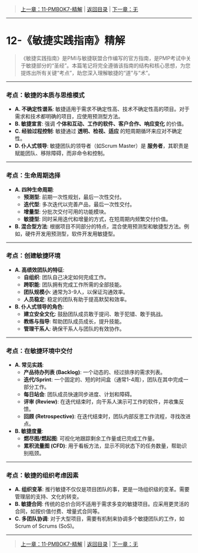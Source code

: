 > [上一章：11-PMBOK7-精解](11-PMBOK7-精解.md) | [返回目录](../README.md) | [下一章：无](ACRONYMS.md)

---
# 12-《敏捷实践指南》精解

> 《敏捷实践指南》是PMI与敏捷联盟合作编写的官方指南，是PMP考试中关于敏捷部分的“圣经”。本篇笔记将完全遵循该指南的结构和核心思想，为您提炼出所有关键“考点”，助您深入理解敏捷的“道”与“术”。

---

### 考点：敏捷的本质与思维模式

- **A. 不确定性谱系**: 敏捷适用于需求不确定性高、技术不确定性高的项目。对于需求和技术都明确的项目，应使用预测型方法。
- **B. 敏捷宣言**: 强调 **个体和互动、工作的软件、客户合作、响应变化** 的价值。
- **C. 经验过程控制**: 敏捷通过 **透明、检视、适应** 的短周期循环来应对不确定性。
- **D. 仆人式领导**: 敏捷团队的领导者（如Scrum Master）是 **服务者**，其职责是赋能团队、移除障碍，而非命令和控制。

---

### 考点：生命周期选择

- **A. 四种生命周期**: 
    - **预测型**: 前期一次性规划，最后一次性交付。
    - **迭代型**: 多次迭代以完善产品，最后一次性交付。
    - **增量型**: 分批次交付可用的功能模块。
    - **敏捷型**: 同时采用迭代和增量的方式，在短周期内频繁交付价值。
- **B. 混合型方法**: 根据项目不同部分的特点，混合使用预测型和敏捷型方法。例如，硬件开发用预测型，软件开发用敏捷型。

---

### 考点：创建敏捷环境

- **A. 高绩效团队的特征**: 
    - **自组织**: 团队自己决定如何完成工作。
    - **跨职能**: 团队拥有完成工作所需的全部技能。
    - **团队规模小**: 通常为3-9人，以保证沟通效率。
    - **人员稳定**: 稳定的团队有助于提高默契和效率。
- **B. 仆人式领导的角色**: 
    - **建立安全文化**: 鼓励团队成员敢于提问、敢于犯错、敢于挑战。
    - **教练与指导**: 帮助团队成员成长，提升技能。
    - **管理干系人**: 确保干系人与团队的有效协作。

---

### 考点：在敏捷环境中交付

- **A. 常见实践**: 
    - **产品待办列表 (Backlog)**: 一个动态的、经过排序的需求列表。
    - **迭代/Sprint**: 一个固定的、短的时间盒（通常1-4周），团队在其中完成一部分工作。
    - **每日站会**: 团队成员快速同步进度、计划和障碍。
    - **评审 (Review)**: 在迭代结束时，向干系人演示可工作的软件，并收集反馈。
    - **回顾 (Retrospective)**: 在迭代结束时，团队内部反思工作流程，寻找改进点。
- **B. 敏捷度量**: 
    - **燃尽图/燃起图**: 可视化地跟踪剩余工作量或已完成工作量。
    - **累积流量图 (CFD)**: 用于看板方法，显示不同状态下的任务数量，帮助识别瓶颈。

---

### 考点：敏捷的组织考虑因素

- **A. 组织变革**: 推行敏捷不仅仅是项目团队的事，更是一场组织级的变革。需要管理层的支持、文化的转变。
- **B. 敏捷合同**: 传统的总价合同不适用于需求多变的敏捷项目。应采用更灵活的合同，如按价值付费、增量式合同等。
- **C. 多团队协调**: 对于大型项目，需要有机制来协调多个敏捷团队的工作，如Scrum of Scrums (SoS)。

---

> [上一章：11-PMBOK7-精解](11-PMBOK7-精解.md) | [返回目录](../README.md) | [下一章：无](ACRONYMS.md)